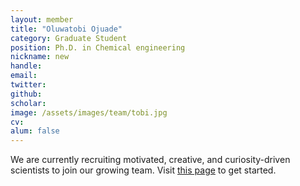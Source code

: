 ```yaml
---
layout: member
title: "Oluwatobi Ojuade"
category: Graduate Student
position: Ph.D. in Chemical engineering
nickname: new
handle: 
email: 
twitter: 
github: 
scholar: 
image: /assets/images/team/tobi.jpg
cv: 
alum: false
---
```


We are currently recruiting motivated, creative, and curiosity-driven scientists to join our growing team. Visit [this page](/join) to get started.